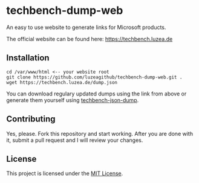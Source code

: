 # techbench-dump-web
An easy to use website to generate links for Microsoft products.

The official website can be found here: https://techbench.luzea.de

## Installation
```
cd /var/www/html <-- your website root
git clone https://github.com/luzeagithub/techbench-dump-web.git .
wget https://techbench.luzea.de/dump.json
```

You can download regulary updated dumps using the link from above or generate them yourself using [techbench-json-dump](https://github.com/luzeagithub/techbench-json-dump).

## Contributing
Yes, please. Fork this repository and start working. After you are done with it, submit a pull request and I will review your changes.

## License
This project is licensed under the [MIT License](LICENSE).
